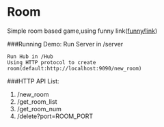 Room
====

Simple room based game,using funny link([funny/link](https://github.com/funny/link))



###Running Demo:
	Run Server in /server
	
	Run Hub in /Hub
	Using HTTP protocol to create room(default:http://localhost:9090/new_room)
	
	
###HTTP API List:
1. /new_room
2. /get_room_list
3. /get_room_num
4. /delete?port=ROOM_PORT

				
				
				